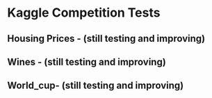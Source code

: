 # Kaggle Competition Tests
  ## Housing Prices - (still testing and improving)
  ## Wines - (still testing and improving)
  ## World_cup- (still testing and improving)
